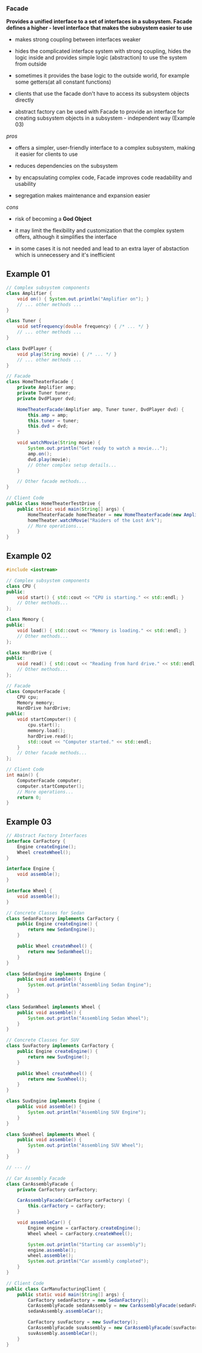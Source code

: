 ### Facade ###

**Provides a unified interface to a set of interfaces in a subsystem. Facade defines a
higher - level interface that makes the subsystem easier to use**

+ makes strong coupling between interfaces weaker

+ hides the complicated interface system with strong coupling, hides the logic inside and provides simple logic (abstraction) to use the system from outside

+ sometimes it provides the base logic to the outside world, for example some getters(at all constant functions)

+ clients that use the facade don't have to access its subsystem objects directly

+ abstract factory can be used with Facade to provide an interface for creating
subsystem objects in a subsystem - independent way (Example 03)

*pros*

+ offers a simpler, user-friendly interface to a complex subsystem, making it easier for clients to use

+ reduces dependencies on the subsystem

+ by encapsulating complex code, Facade improves code readability and usability

+ segregation makes maintenance and expansion easier

*cons*

+ risk of becoming a **God Object**

+ it may limit the flexibility and customization that the complex system offers, although it simplifies the interface

+ in some cases it is not needed and lead to an extra layer of abstaction which is unnecessery and it's inefficient

## Example 01 ##

```java
// Complex subsystem components
class Amplifier {
    void on() { System.out.println("Amplifier on"); }
    // ... other methods ...
}

class Tuner {
    void setFrequency(double frequency) { /* ... */ }
    // ... other methods ...
}

class DvdPlayer {
    void play(String movie) { /* ... */ }
    // ... other methods ...
}

// Facade
class HomeTheaterFacade {
    private Amplifier amp;
    private Tuner tuner;
    private DvdPlayer dvd;

    HomeTheaterFacade(Amplifier amp, Tuner tuner, DvdPlayer dvd) {
        this.amp = amp;
        this.tuner = tuner;
        this.dvd = dvd;
    }

    void watchMovie(String movie) {
        System.out.println("Get ready to watch a movie...");
        amp.on();
        dvd.play(movie);
        // Other complex setup details...
    }

    // Other facade methods...
}

// Client Code
public class HomeTheaterTestDrive {
    public static void main(String[] args) {
        HomeTheaterFacade homeTheater = new HomeTheaterFacade(new Amplifier(), new Tuner(), new DvdPlayer());
        homeTheater.watchMovie("Raiders of the Lost Ark");
        // More operations...
    }
}
```

## Example 02 ##

```c++
#include <iostream>

// Complex subsystem components
class CPU {
public:
    void start() { std::cout << "CPU is starting." << std::endl; }
    // Other methods...
};

class Memory {
public:
    void load() { std::cout << "Memory is loading." << std::endl; }
    // Other methods...
};

class HardDrive {
public:
    void read() { std::cout << "Reading from hard drive." << std::endl; }
    // Other methods...
};

// Facade
class ComputerFacade {
    CPU cpu;
    Memory memory;
    HardDrive hardDrive;
public:
    void startComputer() {
        cpu.start();
        memory.load();
        hardDrive.read();
        std::cout << "Computer started." << std::endl;
    }
    // Other facade methods...
};

// Client Code
int main() {
    ComputerFacade computer;
    computer.startComputer();
    // More operations...
    return 0;
}
```

## Example 03

```java
// Abstract Factory Interfaces
interface CarFactory {
    Engine createEngine();
    Wheel createWheel();
}

interface Engine {
    void assemble();
}

interface Wheel {
    void assemble();
}

// Concrete Classes for Sedan
class SedanFactory implements CarFactory {
    public Engine createEngine() {
        return new SedanEngine();
    }

    public Wheel createWheel() {
        return new SedanWheel();
    }
}

class SedanEngine implements Engine {
    public void assemble() {
        System.out.println("Assembling Sedan Engine");
    }
}

class SedanWheel implements Wheel {
    public void assemble() {
        System.out.println("Assembling Sedan Wheel");
    }
}

// Concrete Classes for SUV
class SuvFactory implements CarFactory {
    public Engine createEngine() {
        return new SuvEngine();
    }

    public Wheel createWheel() {
        return new SuvWheel();
    }
}

class SuvEngine implements Engine {
    public void assemble() {
        System.out.println("Assembling SUV Engine");
    }
}

class SuvWheel implements Wheel {
    public void assemble() {
        System.out.println("Assembling SUV Wheel");
    }
}

// --- //

// Car Assembly Facade
class CarAssemblyFacade {
    private CarFactory carFactory;

    CarAssemblyFacade(CarFactory carFactory) {
        this.carFactory = carFactory;
    }

    void assembleCar() {
        Engine engine = carFactory.createEngine();
        Wheel wheel = carFactory.createWheel();

        System.out.println("Starting car assembly");
        engine.assemble();
        wheel.assemble();
        System.out.println("Car assembly completed");
    }
}

// Client Code
public class CarManufacturingClient {
    public static void main(String[] args) {
        CarFactory sedanFactory = new SedanFactory();
        CarAssemblyFacade sedanAssembly = new CarAssemblyFacade(sedanFactory);
        sedanAssembly.assembleCar();

        CarFactory suvFactory = new SuvFactory();
        CarAssemblyFacade suvAssembly = new CarAssemblyFacade(suvFactory);
        suvAssembly.assembleCar();
    }
}
```
